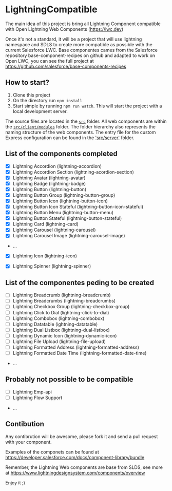 # LightningCompatible

The main idea of this project is bring all Lightning Component compatible with Open Lightning Web Components (https://lwc.dev)

Once it's not a standard, it will be a project that will use lightning namespace and SDLS to create more compatible as possible with the current Salesforce LWC. Base componentes cames from the Salesforce repository base-component-recipes on github and adapted to work on Open LWC, you can see the full project at https://github.com/salesforce/base-components-recipes

## How to start?

1. Clone this project
2. On the directory run `npm install`
3. Start simple by running `npm run watch`. This will start the project with a local development server.

The source files are located in the [`src`](./src) folder.
All web components are within the [`src/client/modules`](./src/modules) folder.
The folder hierarchy also represents the naming structure of the web components. The entry file for the custom Express configuration can be found in the ['src/server'](./src/server) folder.

## List of the components completed

-   [X] Lightning Accordion (lightning-accordion)
-   [X] Lightning Accordion Section (lightning-acordion-section)
-   [X] Lightning Avatar (lightning-avatar)
-   [X] Lightning Badge (lightning-badge)
-   [X] Lightning Button (lightning-button)
-   [X] Lightning Button Group (lightning-button-group)
-   [X] Lightning Button Icon (lightning-button-icon)
-   [X] Lightning Button Icon Stateful (lightning-button-icon-stateful)
-   [X] Lightning Button Menu (lightning-button-menu)
-   [X] Lightning Button Stateful (lightning-button-stateful)
-   [X] Lightning Card (lightning-card)
-   [X] Lightning Carousel (lightning-carousel)
-   [X] Lightning Carousel Image (lightning-carousel-image)
-   ...
-   [X] Lightning Icon (lightning-icon)
-   [X] Lightning Spinner (lightning-spinner)


## List of the componentes peding to be created

-   [ ] Lightning Breadcrumb (lightning-breadcrumb)
-   [ ] Lightning Breadcrumbs (lightning-breadcrumbs)
-   [ ] Lightning Checkbox Group (lightning-checkbox-group)
-   [ ] Lightning Click to Dial (lightning-click-to-dial)
-   [ ] Lightning Combobox (lightning-combobox)
-   [ ] Lightning Datatable (ightning-datatable)
-   [ ] Lightning Dual Listbox (lightning-dual-listbox)
-   [ ] Lightning Dynamic Icon (lightning-dynamic-icon)
-   [ ] Lightning File Upload (lightning-file-upload)
-   [ ] Lightning Formatted Address (lightning-formatted-address)
-   [ ] Lightning Formatted Date Time (lightning-formatted-date-time)
-   ...

## Probably not possible to be compatible
-   [ ] Lightning Emp-api
-   [ ] Lightning Flow Support
-   ...


## Contibution

Any contibrution will be awesome, please fork it and send a pull request with your component.

Examples of the componets can be found at https://developer.salesforce.com/docs/component-library/bundle

Remember, the Lightning Web components are base from SLDS, see more at https://www.lightningdesignsystem.com/components/overview

Enjoy it ;) 